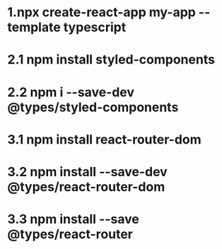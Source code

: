 # 1.npx create-react-app my-app --template typescript
# 2.1 npm install styled-components
# 2.2 npm i --save-dev @types/styled-components
# 3.1 npm install react-router-dom
# 3.2 npm install --save-dev @types/react-router-dom
# 3.3 npm install --save @types/react-router